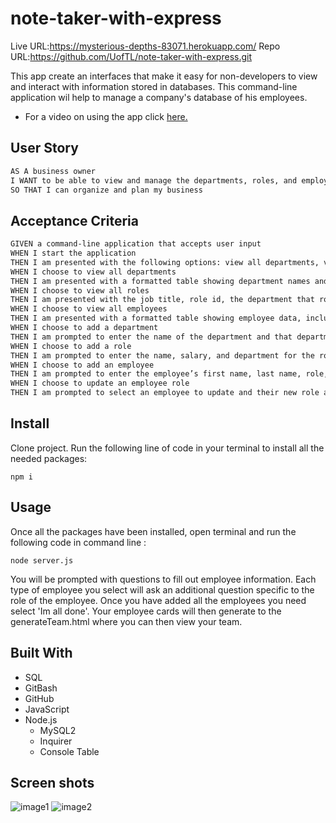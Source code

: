 # note-taker-with-express
Live URL:https://mysterious-depths-83071.herokuapp.com/
Repo URL:https://github.com/UofTL/note-taker-with-express.git

This app create an interfaces that make it easy for non-developers to view and interact with information stored in databases. This command-line application wil help to manage a company's database of his employees.

* For a video on using the app click [here.](https://screencast-o-matic.com/watch/crQ6VBVQdkC)
## User Story

```md
AS A business owner
I WANT to be able to view and manage the departments, roles, and employees in my company
SO THAT I can organize and plan my business
```

## Acceptance Criteria

```md
GIVEN a command-line application that accepts user input
WHEN I start the application
THEN I am presented with the following options: view all departments, view all roles, view all employees, add a department, add a role, add an employee, and update an employee role
WHEN I choose to view all departments
THEN I am presented with a formatted table showing department names and department ids
WHEN I choose to view all roles
THEN I am presented with the job title, role id, the department that role belongs to, and the salary for that role
WHEN I choose to view all employees
THEN I am presented with a formatted table showing employee data, including employee ids, first names, last names, job titles, departments, salaries, and managers that the employees report to
WHEN I choose to add a department
THEN I am prompted to enter the name of the department and that department is added to the database
WHEN I choose to add a role
THEN I am prompted to enter the name, salary, and department for the role and that role is added to the database
WHEN I choose to add an employee
THEN I am prompted to enter the employee’s first name, last name, role, and manager and that employee is added to the database
WHEN I choose to update an employee role
THEN I am prompted to select an employee to update and their new role and this information is updated in the database 
```

## Install

Clone project.
Run the following line of code in your terminal to install all the needed packages: 
```
npm i
```

## Usage

Once all the packages have been installed, open terminal and run the following code in command line : 
```
node server.js

```
You will be prompted with questions to fill out employee information. Each type of employee you select will ask an additional question specific to the role of the employee. Once you have added all the employees you need select 'Im all done'. Your employee cards will then generate to the generateTeam.html where you can then view your team. 

## Built With
- SQL
- GitBash
- GitHub
- JavaScript
- Node.js
  - MySQL2
  - Inquirer
  - Console Table

## Screen shots
![image1](https://user-images.githubusercontent.com/84641285/132789740-a45f0b9c-d561-428f-9174-3221df9cfdc4.png)
![image2](https://user-images.githubusercontent.com/84641285/132789972-ad503cfb-e5f3-493f-a977-9dcec35d3677.png)